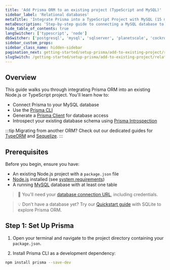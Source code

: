 ```yaml
---
title: 'Add Prisma ORM to an existing project (TypeScript and MySQL)'
sidebar_label: 'Relational databases'
metaTitle: 'Integrate Prisma into a TypeScript Project with MySQL (15 min)'
metaDescription: 'Step-by-step guide to connecting a MySQL database to an existing TypeScript project using Prisma and generating a Prisma Client.'
hide_table_of_contents: true
langSwitcher: ['typescript', 'node']
dbSwitcher: ['postgresql', 'mysql', 'sqlserver', 'planetscale', 'cockroachdb']
sidebar_custom_props:
sidebar_class_name: hidden-sidebar
pagination_next: getting-started/setup-prisma/add-to-existing-project/relational-databases/connect-your-database-typescript-mysql
slugSwitch: /getting-started/setup-prisma/add-to-existing-project/relational-databases-
---
```


## Overview

This guide walks you through integrating Prisma ORM into an existing Node.js or TypeScript project. You'll learn how to:

- Connect Prisma to your MySQL database
- Use the [Prisma CLI](/orm/tools/prisma-cli)
- Generate a [Prisma Client](/orm/prisma-client) for database access
- Introspect your existing database schema using [Prisma Introspection](/orm/prisma-schema/introspection)

:::tip
Migrating from another ORM? Check out our dedicated guides for [TypeORM](/guides/migrate-from-typeorm) and [Sequelize](/guides/migrate-from-sequelize).
:::

## Prerequisites

Before you begin, ensure you have:

- An existing Node.js project with a `package.json` file
- [Node.js](https://nodejs.org/en/) installed (see [system requirements](/orm/reference/system-requirements))
- A running [MySQL](https://www.mysql.com/) database with at least one table

> 📌 You'll need your [database connection URL](/orm/reference/connection-urls), including credentials.

> 💡 Don’t have a database yet? Try our [Quickstart guide](/getting-started/quickstart-sqlite) with SQLite to explore Prisma ORM.

## Step 1: Set Up Prisma

1. Open your terminal and navigate to the project directory containing your `package.json`.

2. Install Prisma CLI as a development dependency:

```bash
npm install prisma --save-dev
```
